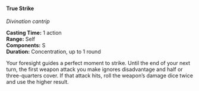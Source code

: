 #### True Strike
<!-- markdownlint-disable link-image-reference-definitions -->
[_metadata_:spell_name]:- "True Strike"
[_metadata_:spell_level]:- "0"
[_metadata_:spell_school]:- "divination"
[_metadata_:ritual]:- "false"
[_metadata_:casting_time_amount]:- "1"
[_metadata_:casting_time_unit]:- "action"
[_metadata_:range]:- "Self"
[_metadata_:target]:- "Self"
[_metadata_:components_verbal]:- "false"
[_metadata_:components_somatic]:- "true"
[_metadata_:components_material]:- "false"
[_metadata_:duration]:- "1 round"
[_metadata_:concentration]:- "true"
[_metadata_:compared_to_wotc_srd_5.1]:- "mechanics_different_wording_different"
[_metadata_:compared_to_a5e_srd]:- "mechanics_different_wording_different"
<!-- markdownlint-disable-next-line no-emphasis-as-heading -->
_Divination cantrip_

**Casting Time:** 1 action \
**Range:** Self \
**Components:** S \
**Duration:** Concentration, up to 1 round

Your foresight guides a perfect moment to strike.
Until the end of your next turn, the first weapon attack you make ignores disadvantage and half or three-quarters cover.
If that attack hits, roll the weapon’s damage dice twice and use the higher result.
